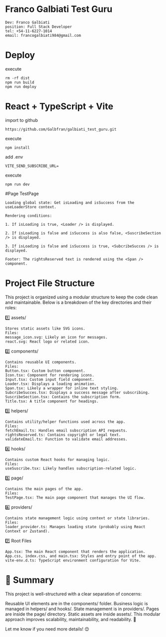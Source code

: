 # Franco Galbiati Test Guru
```
Dev: Franco Galbiati
position: Full Stack Developer
tel: +54-11-6227-1014
email: francogalbiati984@gmail.com
```
# Deploy
execute
```
rm -rf dist
npm run build
npm run deploy
```


# React + TypeScript + Vite

import to github
```
https://github.com/Galbfran/galbiati_test_guru.git
```

execute
```
npm install
```

add .env
```
VITE_SEND_SUBSCRIBE_URL=
```

execute
```
npm run dev
```

#Page TestPage
```
Loading global state: Get isLoading and isSuccess from the useLoaderStore context.

Rendering conditions:

1. If isLoading is true, <Loader /> is displayed.

2. If isLoading is false and isSuccess is also false, <SuscribeSection /> is displayed.

3. If isLoading is false and isSuccess is true, <SubcribeSucces /> is displayed.

Footer: The rightsReserved text is rendered using the <Span /> component.
```

# Project File Structure
This project is organized using a modular structure to keep the code clean and maintainable. Below is a breakdown of the key directories and their roles:

1️⃣ assets/
```
Stores static assets like SVG icons.
Files:
message_icon.svg: Likely an icon for messages.
react.svg: React logo or related icon.
```

2️⃣ components/
```
Contains reusable UI components.
Files:
Button.tsx: Custom button component.
Icon.tsx: Component for rendering icons.
Input.tsx: Custom input field component.
Loader.tsx: Displays a loading animation.
Span.tsx: Likely a wrapper for inline text styling.
SubcribeSucces.tsx: Displays a success message after subscribing.
SuscribeSection.tsx: Contains the subscription form.
Title.tsx: A title component for headings.
```

3️⃣ helpers/
```
Contains utility/helper functions used across the app.
Files:
fetchEmail.ts: Handles email subscription API requests.
rightsReserved.ts: Contains copyright or legal text.
validateEmail.ts: Function to validate email addresses.
```

4️⃣ hooks/
```
Contains custom React hooks for managing logic.
Files:
useSuscribe.tsx: Likely handles subscription-related logic.
```

5️⃣ page/
```
Contains the main pages of the app.
Files:
TestPage.tsx: The main page component that manages the UI flow.
```

6️⃣ providers/
```
Contains state management logic using context or state libraries.
Files:
loader_provider.ts: Manages loading state (probably using React Context or Zustand).
```

7️⃣ Root Files
```
App.tsx: The main React component that renders the application.
App.css, index.css, and main.tsx: Styles and entry point of the app.
vite-env.d.ts: TypeScript environment configuration for Vite.
```


# 🔹 Summary
This project is well-structured with a clear separation of concerns:

Reusable UI elements are in the components/ folder.
Business logic is managed in helpers/ and hooks/.
State management is in providers/.
Pages are inside the page/ directory.
Static assets are inside assets/.
This modular approach improves scalability, maintainability, and readability. 🚀

Let me know if you need more details! 😊

